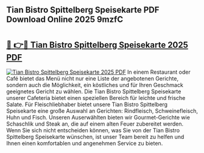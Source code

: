 ## Tian Bistro Spittelberg Speisekarte PDF Download Online 2025 9mzfC

# <h2><a href="http://gc9bkok.nevu.top/?p=Tian+Bistro+Spittelberg+Speisekarte">🔗 👉🔴 Tian Bistro Spittelberg Speisekarte 2025 PDF</a></h2>

[![Tian Bistro Spittelberg Speisekarte 2025 PDF](https://i.imgur.com/dBaPXMq.png)](http://gc9bkok.nevu.top/?p=Tian+Bistro+Spittelberg+Speisekarte)
In einem Restaurant oder Café bietet das Menü nicht nur eine Liste der angebotenen Gerichte, sondern auch die Möglichkeit, ein köstliches und für Ihren Geschmack geeignetes Gericht zu wählen. Die Tian Bistro Spittelberg Speisekarte unserer Cafeteria bietet einen speziellen Bereich für leichte und frische Salate. Für Fleischliebhaber bietet unsere Tian Bistro Spittelberg Speisekarte eine große Auswahl an Gerichten: Rindfleisch, Schweinefleisch, Huhn und Fisch. Unseren Auserwählten bieten wir Gourmet-Gerichte wie Schaschlik und Steak an, die auf einem alten Feuer zubereitet werden. Wenn Sie sich nicht entscheiden können, was Sie von der Tian Bistro Spittelberg Speisekarte wünschen, ist unser Team bereit zu helfen und Ihnen einen komfortablen und angenehmen Service zu bieten.

